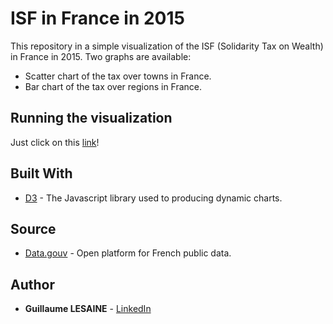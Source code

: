 # ISF in France in 2015

This repository in a simple visualization of the ISF (Solidarity Tax on Wealth) in France in 2015. Two graphs are available:
* Scatter chart of the tax over towns in France. 
* Bar chart of the tax over regions in France.

## Running the visualization

Just click on this [link](https://guillaume-lesaine.github.io/projet-visu-isf2015/)!

## Built With

* [D3](https://d3js.org/) - The Javascript library used to producing dynamic charts.

## Source

* [Data.gouv](https://www.data.gouv.fr/en/datasets/impot-de-solidarite-sur-la-fortune/#_) - Open platform for French public data.

## Author

* **Guillaume LESAINE** - [LinkedIn](https://www.linkedin.com/in/guillaume-lesaine/)
